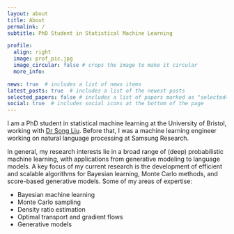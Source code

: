 ```yaml
---
layout: about
title: About
permalink: /
subtitle: PhD Student in Statistical Machine Learning

profile:
  align: right
  image: prof_pic.jpg
  image_circular: false # crops the image to make it circular
  more_info: 

news: true  # includes a list of news items
latest_posts: true  # includes a list of the newest posts
selected_papers: false # includes a list of papers marked as "selected={true}"
social: true  # includes social icons at the bottom of the page
---
```


I am a PhD student in statistical machine learning at the University of Bristol, working with [Dr Song Liu](https://allmodelsarewrong.net/). Before that, I was a machine learning engineer working on natural language processing at Samsung Research.

In general, my research interests lie in a broad range of (deep) probabilistic machine learning, with applications from generative modeling to language models. A key focus of my current research is the development of efficient and scalable algorithms for Bayesian learning, Monte Carlo methods, and score-based generative models. Some of my areas of expertise:
- Bayesian machine learning
- Monte Carlo sampling
- Density ratio estimation
- Optimal transport and gradient flows
- Generative models





 


